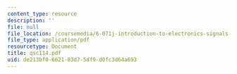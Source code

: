 ```yaml
---
content_type: resource
description: ''
file: null
file_location: /coursemedia/6-071j-introduction-to-electronics-signals-and-measurement-spring-2006/de213bf0662103d75df9d0fc3d64a693_qsc114.pdf
file_type: application/pdf
resourcetype: Document
title: qsc114.pdf
uid: de213bf0-6621-03d7-5df9-d0fc3d64a693
---
```

